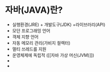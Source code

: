 # 자바(JAVA)란?
- 실행환경(JRE) + 개발도구(JDK) +라이브러리(API)
- 모던 프로그래밍 언어
- 객체 지향 언어
- 자동 메모리 관리(가비지 컬렉터)
- 멀티 쓰레드를 지원
- 운영체제에 독립적 ([[자바 가상 머신(JVM)]])
- 
- 